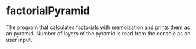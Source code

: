 # factorialPyramid
The program that calculates factorials with memoization and prints them as an pyramid. Number of layers of the pyramid is read from the console as an user input.
